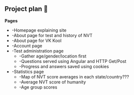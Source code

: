 ## Project plan :whale:

**Pages**

* -Homepage explaining site
* -About page for test and history of NVT
* -About page for VK Kool
* -Account page
* -Test administration page
  *  -Gather age/gender/location first
  * -Questions served using Angular and HTTP Get/Post
  * -Progress and answers saved using cookies
* -Statistics page
  * -Map of NVT score averages in each state/country??? 
  * -Average NVT score of humanity
  * -Age group scores
